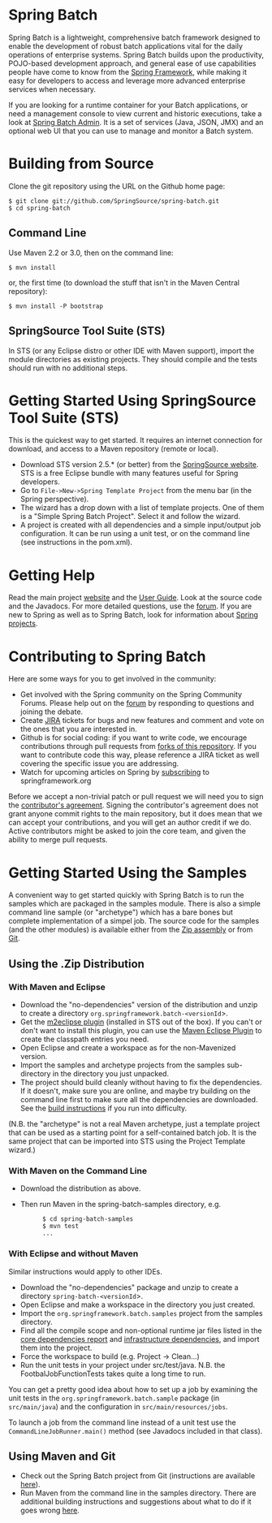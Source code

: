 # Spring Batch 

Spring Batch is a lightweight, comprehensive batch framework designed to enable the development of robust batch applications vital for the daily operations of enterprise systems.  Spring Batch builds upon the productivity, POJO-based development approach, and general ease of use capabilities people have come to know from the [Spring Framework](https://github.com/SpringSource/spring-framework), while making it easy for developers to access and leverage more advanced enterprise services when necessary.

If you are looking for a runtime container for your Batch applications, or need a management console to view current and historic executions, take a look at [Spring Batch Admin](http://www.springsource.org/spring-batch-admin).  It is a set of services (Java, JSON, JMX) and an optional web UI that you can use to manage and monitor a Batch system.

# Building from Source

Clone the git repository using the URL on the Github home page:

    $ git clone git://github.com/SpringSource/spring-batch.git
    $ cd spring-batch

## Command Line
Use Maven 2.2 or 3.0, then on the command line:

    $ mvn install

or, the first time (to download the stuff that isn't in the Maven Central repository):

    $ mvn install -P bootstrap

## SpringSource Tool Suite (STS)
In STS (or any Eclipse distro or other IDE with Maven support), import the module directories as existing projects.  They should compile and the tests should run with no additional steps.

# Getting Started Using SpringSource Tool Suite (STS)

  This is the quickest way to get started.  It requires an internet connection for download, and access to a Maven repository (remote or local).

* Download STS version 2.5.* (or better) from the [SpringSource website](http://www.springsource.com/products/sts).  STS is a free Eclipse bundle with many features useful for Spring developers.
* Go to `File->New->Spring Template Project` from the menu bar (in the Spring perspective).
* The wizard has a drop down with a list of template projects.  One of them is a "Simple Spring Batch Project".  Select it and follow the wizard.
* A project is created with all dependencies and a simple input/output job configuration.  It can be run using a unit test, or on the command line (see instructions in the pom.xml).

# Getting Help

Read the main project [website](http://www.springsource.org/spring-batch) and the [User Guide](http://static.springsource.org/spring-batch/reference). Look at the source code and the Javadocs.  For more detailed questions, use the [forum](http://forum.springsource.org/forumdisplay.php?f=41).  If you are new to Spring as well as to Spring Batch, look for information about [Spring projects](http://www.springsource.org/projects).

# Contributing to Spring Batch

Here are some ways for you to get involved in the community:

* Get involved with the Spring community on the Spring Community Forums.  Please help out on the [forum](http://forum.springsource.org/forumdisplay.php?f=41) by responding to questions and joining the debate.
* Create [JIRA](https://jira.springsource.org/browse/BATCH) tickets for bugs and new features and comment and vote on the ones that you are interested in.  
* Github is for social coding: if you want to write code, we encourage contributions through pull requests from [forks of this repository](http://help.github.com/forking/).  If you want to contribute code this way, please reference a JIRA ticket as well covering the specific issue you are addressing.
* Watch for upcoming articles on Spring by [subscribing](http://www.springsource.org/node/feed) to springframework.org

Before we accept a non-trivial patch or pull request we will need you to sign the [contributor's agreement](https://support.springsource.com/spring_committer_signup).  Signing the contributor's agreement does not grant anyone commit rights to the main repository, but it does mean that we can accept your contributions, and you will get an author credit if we do.  Active contributors might be asked to join the core team, and given the ability to merge pull requests.


# Getting Started Using the Samples

A convenient way to get started quickly with Spring Batch is to run the samples which are packaged in the samples module.  There is also a simple command line sample (or "archetype") which has a bare bones but complete implementation of a simpel job.  The source code for the samples (and the other modules) is available either from the [Zip assembly](http://static.springsource.org/spring-batch/downloads.html) or from [Git](http://www.springsource.org/spring-batch/source-repository.html).

## Using the .Zip Distribution

### With Maven and Eclipse

* Download the "no-dependencies" version of the distribution and unzip to create a directory `org.springframework.batch-<versionId`>.
* Get the [m2eclipse plugin](http://m2eclipse.sonatype.org/update)
  (installed in STS out of the box).  If you can't or don't want to
  install this plugin, you can use the [Maven Eclipse
  Plugin](http://maven.apache.org/plugins/maven-eclipse-plugin) to
  create the classpath entries you need.
* Open Eclipse and create a workspace as for the non-Mavenized version.
* Import the samples and archetype projects from the samples sub-directory in the directory you just unpacked.
* The project should build cleanly without having to fix the dependencies.  If it doesn't, make sure you are online, and maybe try building on the command line first to make sure all the dependencies are downloaded.  See the [build instructions](http://static.springsource.org/spring-batch/building.html) if you run into difficulty.

(N.B. the "archetype" is not a real Maven archetype, just a template project that can be used as a starting point for a self-contained batch job.  It is the same project that can be imported into STS using the Project Template wizard.)

### With Maven on the Command Line

* Download the distribution as above.
* Then run Maven in the spring-batch-samples directory, e.g.

            $ cd spring-batch-samples
            $ mvn test
            ...

### With Eclipse and without Maven

Similar instructions would apply to other IDEs.

* Download the "no-dependencies" package and unzip to create a directory `spring-batch-<versionId`>.
* Open Eclipse and make a workspace in the directory you just created.
* Import the `org.springframework.batch.samples` project from the samples directory.
* Find all the compile scope and non-optional runtime jar files listed in the [core dependencies report](http://static.springsource.org/spring-batch/spring-batch-core/dependencies.html) and [infrastructure dependencies](http://static.springsource.org/spring-batch/spring-batch-infrastructure/dependencies.html), and import them into the project.
* Force the workspace to build (e.g. Project -> Clean...)
* Run the unit tests in your project under src/test/java.  N.B. the FootbalJobFunctionTests takes quite a long time to run.

You can get a pretty good idea about how to set up a job by examining the unit tests in the `org.springframework.batch.sample` package (in `src/main/java`) and the configuration in `src/main/resources/jobs`.

To launch a job from the command line instead of a unit test use the `CommandLineJobRunner.main()` method (see Javadocs included in that class).

## Using Maven and Git

* Check out the Spring Batch project from Git (instructions are available [here](https://github.com/SpringSource/spring-batch)).
* Run Maven from the command line in the samples directory.  There are additional building instructions and suggestions about what to do if it goes wrong [here](http://static.springsource.org/spring-batch/building.html).
